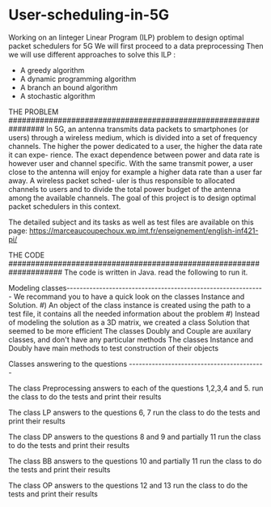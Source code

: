 # User-scheduling-in-5G
Working on an Iinteger Linear Program (ILP) problem to design optimal packet schedulers for 5G 
We will first proceed to a data preprocessing
Then we will use different approaches to solve this ILP :
- A greedy algorithm
- A dynamic programming algorithm
- A branch an bound algorithm
- A stochastic algorithm

THE PROBLEM ################################################################
In 5G, an antenna transmits data packets to smartphones (or users) through a
wireless medium, which is divided into a set of frequency channels.
The higher the power dedicated to a user, the higher the data rate it can expe-
rience. The exact dependence between power and data rate is however user and
channel specific. With the same transmit power, a user close to the antenna will
enjoy for example a higher data rate than a user far away. A wireless packet sched-
uler is thus responsible to allocated channels to users and to divide the total power
budget of the antenna among the available channels. The goal of this project is to
design optimal packet schedulers in this context.

The detailed subject and its tasks as well as test files are available on this page:
https://marceaucoupechoux.wp.imt.fr/enseignement/english-inf421-pi/


THE CODE ####################################################################
The code is written in Java. read the following to run it.

Modeling classes-------------------------------------------------------------
We recommand you to have a quick look on the classes Instance and Solution.
#) An object of the class instance is created using the path to a test file,
   it contains all the needed information about the problem
#) Instead of modeling the solution as a 3D matrix, we created a class Solution
   that seemed to be more efficient
The classes Doubly and Couple are auxilary classes, and don't have any particular methods
The classes Instance and Doubly have main methods to test construction of their objects

Classes answering to the questions ------------------------------------------

The class Preprocessing answers to each of the questions 1,2,3,4 and 5.
run the class to do the tests and print their results

The class LP answers to the questions 6, 7
run the class to do the tests and print their results

The class DP answers to the questions 8 and 9 and partially 11
run the class to do the tests and print their results

The class BB answers to the questions 10 and partially 11
run the class to do the tests and print their results

The class OP answers to the questions 12 and 13
run the class to do the tests and print their results

